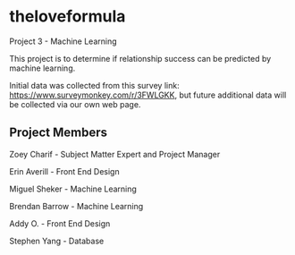 # theloveformula
Project 3 - Machine Learning 

This project is to determine if relationship success can be predicted by machine learning. 

Initial data was collected from this survey link: https://www.surveymonkey.com/r/3FWLGKK, but
future additional data will be collected via our own web page.

## Project Members

Zoey Charif - Subject Matter Expert and Project Manager

Erin Averill - Front End Design

Miguel Sheker - Machine Learning

Brendan Barrow - Machine Learning

Addy O. - Front End Design

Stephen Yang - Database






